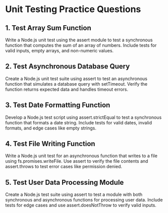 # Unit Testing Practice Questions

## 1. Test Array Sum Function
Write a Node.js unit test using the assert module to test a synchronous function that computes the sum of an array of numbers. Include tests for valid inputs, empty arrays, and non-numeric values.

## 2. Test Asynchronous Database Query
Create a Node.js unit test suite using assert to test an asynchronous function that simulates a database query with setTimeout. Verify the function returns expected data and handles timeout errors.

## 3. Test Date Formatting Function
Develop a Node.js test script using assert.strictEqual to test a synchronous function that formats a date string. Include tests for valid dates, invalid formats, and edge cases like empty strings.

## 4. Test File Writing Function
Write a Node.js unit test for an asynchronous function that writes to a file using fs.promises.writeFile. Use assert to verify the file contents and assert.throws to test error cases like permission denied.

## 5. Test User Data Processing Module
Create a Node.js test suite using assert to test a module with both synchronous and asynchronous functions for processing user data. Include tests for edge cases and use assert.doesNotThrow to verify valid inputs.